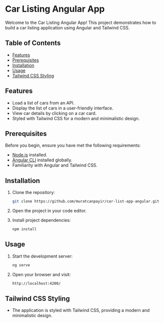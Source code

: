 # Car Listing Angular App

Welcome to the Car Listing Angular App! This project demonstrates how to build a car listing application using Angular and Tailwind CSS.

## Table of Contents

- [Features](#features)
- [Prerequisites](#prerequisites)
- [Installation](#installation)
- [Usage](#usage)
- [Tailwind CSS Styling](#tailwind-css-styling)

## Features

- Load a list of cars from an API.
- Display the list of cars in a user-friendly interface.
- View car details by clicking on a car card.
- Styled with Tailwind CSS for a modern and minimalistic design.

## Prerequisites

Before you begin, ensure you have met the following requirements:

- [Node.js](https://nodejs.org/) installed.
- [Angular CLI](https://angular.io/cli) installed globally.
- Familiarity with Angular and Tailwind CSS.

## Installation

1. Clone the repository:

   ```bash
   git clone https://github.com/muratcanpayir/car-list-app-angular.git
2. Open the project in your code editor.
3. Install project dependencies:
   ```bash
   npm install
## Usage
1. Start the development server:
   ```bash
   ng serve
2. Open your browser and visit:
   ```bash
   http://localhost:4200/
## Tailwind CSS Styling

- The application is styled with Tailwind CSS, providing a modern and minimalistic design.

